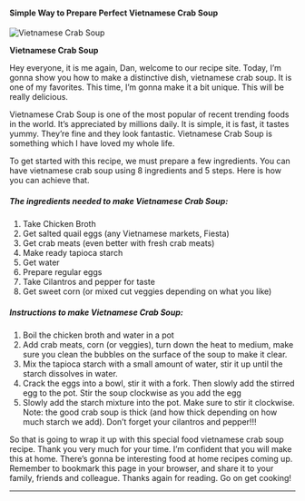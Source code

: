             

#### Simple Way to Prepare Perfect Vietnamese Crab Soup

![Vietnamese Crab Soup](https://img-global.cpcdn.com/recipes/434bcdfd65bbd67e/751x532cq70/vietnamese-crab-soup-recipe-main-photo.jpg)

**Vietnamese Crab Soup**

Hey everyone, it is me again, Dan, welcome to our recipe site. Today, I’m gonna show you how to make a distinctive dish, vietnamese crab soup. It is one of my favorites. This time, I’m gonna make it a bit unique. This will be really delicious.

Vietnamese Crab Soup is one of the most popular of recent trending foods in the world. It’s appreciated by millions daily. It is simple, it is fast, it tastes yummy. They’re fine and they look fantastic. Vietnamese Crab Soup is something which I have loved my whole life.

To get started with this recipe, we must prepare a few ingredients. You can have vietnamese crab soup using 8 ingredients and 5 steps. Here is how you can achieve that.

##### The ingredients needed to make Vietnamese Crab Soup:

1.  Take Chicken Broth
2.  Get salted quail eggs (any Vietnamese markets, Fiesta)
3.  Get crab meats (even better with fresh crab meats)
4.  Make ready tapioca starch
5.  Get water
6.  Prepare regular eggs
7.  Take Cilantros and pepper for taste
8.  Get sweet corn (or mixed cut veggies depending on what you like)

##### Instructions to make Vietnamese Crab Soup:

1.  Boil the chicken broth and water in a pot
2.  Add crab meats, corn (or veggies), turn down the heat to medium, make sure you clean the bubbles on the surface of the soup to make it clear.
3.  Mix the tapioca starch with a small amount of water, stir it up until the starch dissolves in water.
4.  Crack the eggs into a bowl, stir it with a fork. Then slowly add the stirred egg to the pot. Stir the soup clockwise as you add the egg
5.  Slowly add the starch mixture into the pot. Make sure to stir it clockwise. Note: the good crab soup is thick (and how thick depending on how much starch we add). Don’t forget your cilantros and pepper!!!

So that is going to wrap it up with this special food vietnamese crab soup recipe. Thank you very much for your time. I’m confident that you will make this at home. There’s gonna be interesting food at home recipes coming up. Remember to bookmark this page in your browser, and share it to your family, friends and colleague. Thanks again for reading. Go on get cooking!

* * *